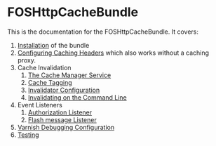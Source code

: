 FOSHttpCacheBundle
==================

This is the documentation for the FOSHttpCacheBundle. It covers:

1. [Installation](installation.md) of the bundle
2. [Configuring Caching Headers](caching-headers-configuration.md) which also works without a caching proxy.
3. Cache Invalidation
   1. [The Cache Manager Service](cache-manager.md)
   2. [Cache Tagging](tagging.md)
   3. [Invalidator Configuration](invalidation-configuration.md)
   4. [Invalidating on the Command Line](invalidation-commandline.md)
4. Event Listeners
   1. [Authorization Listener](authorization-listener.md)
   2. [Flash message Listener](flash-message-listener.md)
5. [Varnish Debugging Configuration](varnish-debugging-configuration.md)
6. [Testing](testing.md)
